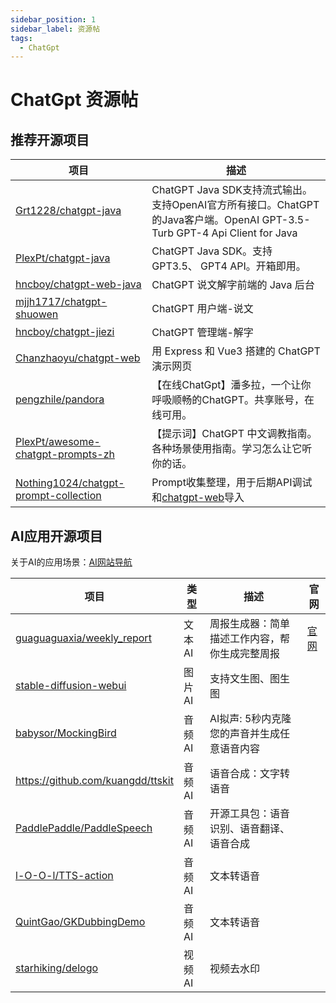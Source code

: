 ```yaml
---
sidebar_position: 1
sidebar_label: 资源帖
tags:
  - ChatGpt
---
```



# ChatGpt 资源帖

## 推荐开源项目

| **项目**                                                     | **描述**                                                     |
| ------------------------------------------------------------ | ------------------------------------------------------------ |
| [Grt1228/chatgpt-java](https://github.com/Grt1228/chatgpt-java) | ChatGPT Java SDK支持流式输出。支持OpenAI官方所有接口。ChatGPT的Java客户端。OpenAI GPT-3.5-Turb GPT-4 Api Client for Java |
| [PlexPt/chatgpt-java](https://github.com/PlexPt/chatgpt-java) | ChatGPT Java SDK。支持 GPT3.5、 GPT4 API。开箱即用。         |
| [hncboy/chatgpt-web-java](https://github.com/hncboy/chatgpt-web-java) | ChatGPT 说文解字前端的 Java 后台                             |
| [mjjh1717/chatgpt-shuowen](https://github.com/mjjh1717/chatgpt-shuowen) | ChatGPT 用户端-说文                                          |
| [hncboy/chatgpt-jiezi](https://github.com/hncboy/chatgpt-jiezi) | ChatGPT 管理端-解字                                          |
| [Chanzhaoyu/chatgpt-web](https://github.com/Chanzhaoyu/chatgpt-web) | 用 Express 和 Vue3 搭建的 ChatGPT 演示网页                   |
| [pengzhile/pandora](https://github.com/pengzhile/pandora)    | 【在线ChatGpt】潘多拉，一个让你呼吸顺畅的ChatGPT。共享账号，在线可用。 |
| [PlexPt/awesome-chatgpt-prompts-zh](https://github.com/PlexPt/awesome-chatgpt-prompts-zh) | 【提示词】ChatGPT 中文调教指南。各种场景使用指南。学习怎么让它听你的话。 |
| [Nothing1024/chatgpt-prompt-collection](https://github.com/Nothing1024/chatgpt-prompt-collection) | Prompt收集整理，用于后期API调试和[chatgpt-web](https://github.com/Chanzhaoyu/chatgpt-web)导入 |

## AI应用开源项目

关于AI的应用场景：[AI网站导航](https://123.lingduquan.com/)

| **项目**                                                     | 类型   | **描述**                                       | 官网                                                  |
| ------------------------------------------------------------ | ------ | ---------------------------------------------- | ----------------------------------------------------- |
| [guaguaguaxia/weekly_report](https://github.com/guaguaguaxia/weekly_report) | 文本AI | 周报生成器：简单描述工作内容，帮你生成完整周报 | [官网](https://github.com/guaguaguaxia/weekly_report) |
| [stable-diffusion-webui](https://github.com/AUTOMATIC1111/stable-diffusion-webui) | 图片AI | 支持文生图、图生图                             |                                                       |
| [babysor/MockingBird](https://github.com/babysor/MockingBird) | 音频AI | AI拟声: 5秒内克隆您的声音并生成任意语音内容    |                                                       |
| <https://github.com/kuangdd/ttskit>                            | 音频AI | 语音合成：文字转语音                           |                                                       |
| [PaddlePaddle/PaddleSpeech](https://github.com/PaddlePaddle/PaddleSpeech) | 音频AI | 开源工具包：语音识别、语音翻译、语音合成       |                                                       |
| [l-O-O-l/TTS-action](https://github.com/l-O-O-l/TTS-action)  | 音频AI | 文本转语音                                     |                                                       |
| [QuintGao/GKDubbingDemo](https://github.com/QuintGao/GKDubbingDemo) | 音频AI | 文本转语音                                     |                                                       |
| [starhiking/delogo](https://github.com/starhiking/delogo)    | 视频AI | 视频去水印                                     |                                                       |

